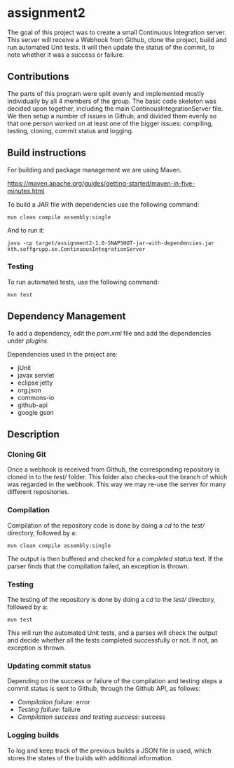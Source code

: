 # assignment2

The goal of this project was to create a small Continuous Integration server. This server will receive a Webhook from Github, clone the project, build and run automated Unit tests. It will then update the status of the commit, to note whether it was a success or failure.

## Contributions

The parts of this program were split evenly and implemented mostly individually by all 4 members of the group. The basic code skeleton was decided upon together, including the main ContinousIntegrationServer file. We then setup a number of issues in Github, and divided them evenly so that one person worked on at least one of the bigger issues: compiling, testing, cloning, commit status and logging.

## Build instructions

For building and package management we are using Maven.

https://maven.apache.org/guides/getting-started/maven-in-five-minutes.html

To build a JAR file with dependencies use the following command:

```
mvn clean compile assembly:single
```

And to run it:

```
java -cp target/assignment2-1.0-SNAPSHOT-jar-with-dependencies.jar kth.soffgrupp.se.ContinuousIntegrationServer
```

### Testing

To run automated tests, use the following command:

```
mvn test
```

## Dependency Management

To add a dependency, edit the *pom.xml* file and add the dependencies under *plugins*. 

Dependencies used in the project are:

- jUnit
- javax servlet
- eclipse jetty
- org.json
- commons-io
- github-api
- google gson

## Description

### Cloning Git 

Once a webhook is received from Github, the corresponding repository is cloned in to the *test/* folder. This folder also checks-out the branch of which was regarded in the webhook. This way we may re-use the server for many different repositories.

### Compilation

Compilation of the repository code is done by doing a *cd* to the *test/* directory, followed by a:

```
mvn clean compile assembly:single
```

The output is then buffered and checked for a *completed status* text. If the parser finds that the compilation failed, an exception is thrown.

### Testing

The testing of the repository is done by doing a *cd* to the *test/* directory, followed by a:

```
mvn test
```

This will run the automated Unit tests, and a parses will check the output and decide whether all the tests completed successfully or not. If not, an exception is thrown.

### Updating commit status

Depending on the success or failure of the compilation and testing steps a commit status is sent to Github, through the Github API, as follows:

- *Compilation failure*: error
- *Testing failure*: failure
- *Compilation success and testing success*: success

### Logging builds

To log and keep track of the previous builds a JSON file is used, which stores the states of the builds with additional information.









